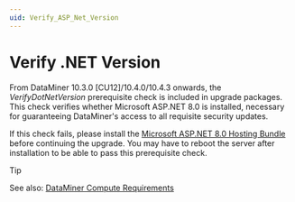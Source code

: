 ```yaml
---
uid: Verify_ASP_Net_Version
---
```


# Verify .NET Version

From DataMiner 10.3.0 [CU12]/10.4.0/10.4.3 onwards<!--RN 37969-->, the *VerifyDotNetVersion* prerequisite check is included in upgrade packages. This check verifies whether Microsoft ASP.NET 8.0 is installed, necessary for guaranteeing DataMiner's access to all requisite security updates.

If this check fails, please install the [Microsoft ASP.NET 8.0 Hosting Bundle](https://dotnet.microsoft.com/en-us/download/dotnet/thank-you/runtime-aspnetcore-8.0.6-windows-hosting-bundle-installer) before continuing the upgrade. You may have to reboot the server after installation to be able to pass this prerequisite check.

> [!TIP]
> See also: [DataMiner Compute Requirements](xref:DataMiner_Compute_Requirements)

